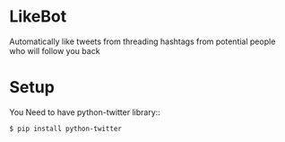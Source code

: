 # LikeBot
Automatically like tweets from threading hashtags from potential people who will follow you back

# Setup
You Need to have python-twitter library::

    $ pip install python-twitter
